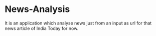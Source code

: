 # News-Analysis
It is an application which analyse news just from an input as url for that news article of India Today for now.
